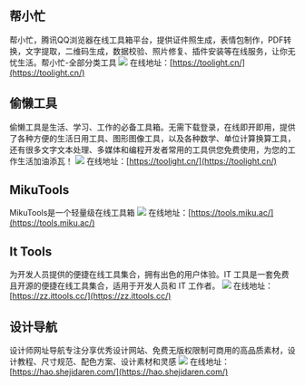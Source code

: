 ## 帮小忙
帮小忙，腾讯QQ浏览器在线工具箱平台，提供证件照生成，表情包制作，PDF转换，文字提取，二维码生成，数据校验、照片修复、插件安装等在线服务，让你无忧生活。帮小忙-全部分类工具
![](https://foruda.gitee.com/images/1724319635277226417/da68f70a_8031453.jpeg)
在线地址：[https://toolight.cn/](https://toolight.cn/)

## 偷懒工具
偷懒工具是生活、学习、工作的必备工具箱。无需下载登录，在线即开即用，提供了各种方便的生活日用工具、图形图像工具，以及各种数学、单位计算换算工具，还有很多文字文本处理、多媒体和编程开发者常用的工具供您免费使用，为您的工作生活加油添瓦！
![](https://foruda.gitee.com/images/1724319653714280602/1f8ca581_8031453.jpeg)
在线地址：[https://toolight.cn/](https://toolight.cn/)

## MikuTools
MikuTools是一个轻量级在线工具箱
![](https://foruda.gitee.com/images/1724319667441090918/82a21e79_8031453.jpeg)
在线地址：[https://tools.miku.ac/](https://tools.miku.ac/)

## It Tools
为开发人员提供的便捷在线工具集合，拥有出色的用户体验。IT 工具是一套免费且开源的便捷在线工具集合，适用于开发人员和 IT 工作者。
![](https://foruda.gitee.com/images/1724320170032209675/f13b6f54_8031453.jpeg)
在线地址：[https://zz.ittools.cc/](https://zz.ittools.cc/)

## 设计导航
设计师网址导航专注分享优秀设计网站、免费无版权限制可商用的高品质素材，设计教程、尺寸规范、配色方案、设计素材和灵感
![](https://foruda.gitee.com/images/1724921281545909479/76b9a7ba_8031453.jpeg)
在线地址：[https://hao.shejidaren.com/](https://hao.shejidaren.com/)

